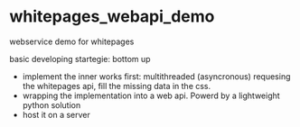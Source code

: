 # whitepages_webapi_demo
webservice demo for whitepages

basic developing startegie: bottom up 
- implement the inner works first: multithreaded (asyncronous) requesing the whitepages api, fill the missing data in the css.
- wrapping the implementation into a web api. Powerd by a lightweight python solution
- host it on a server
